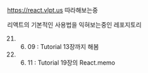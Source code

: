 https://react.vlpt.us 따라해보는중

리액트의 기본적인 사용법을 익혀보는중인 레포지토리

21. 06. 09 : Tutorial 13장까지 해봄
21. 06. 11 : Tutorial 19장의 React.memo